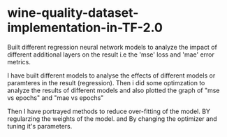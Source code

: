 # wine-quality-dataset-implementation-in-TF-2.0
Built different regression neural network models to analyze the impact of different additional layers on the result i.e the 'mse' loss and 'mae' error metrics.

I have built different models to analyse the effects of different models or paramteres in the result (regression). Then i did some optimzation to analyze the results of different models and also plotted the graph of "mse vs epochs" and "mae vs epochs"

Then I have portrayed methods to reduce over-fitting of the model.
BY regularzing the weights of the model.
and By changing the optimizer and tuning it's parameters.
